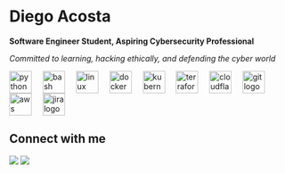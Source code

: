 # Diego Acosta

**Software Engineer Student, Aspiring Cybersecurity Professional**  

*Committed to learning, hacking ethically, and defending the cyber world*


<div align="left">
  <img src="https://cdn.jsdelivr.net/gh/devicons/devicon/icons/python/python-original.svg" style="height:40px; vertical-align:middle;" alt="python logo" />
  <span style="display:inline-block; width:12px;"></span>
  <img src="https://cdn.jsdelivr.net/gh/devicons/devicon/icons/bash/bash-original.svg" style="height:40px; vertical-align:middle;" alt="bash logo" />
  <span style="display:inline-block; width:12px;"></span>
  <img src="https://cdn.jsdelivr.net/gh/devicons/devicon/icons/linux/linux-original.svg" style="height:40px; vertical-align:middle;" alt="linux logo" />
  <span style="display:inline-block; width:12px;"></span>
  <img src="https://cdn.jsdelivr.net/gh/devicons/devicon/icons/docker/docker-original.svg" style="height:40px; vertical-align:middle;" alt="docker logo" />
  <span style="display:inline-block; width:12px;"></span>
  <img src="https://cdn.jsdelivr.net/gh/devicons/devicon/icons/kubernetes/kubernetes-original.svg" style="height:40px; vertical-align:middle;" alt="kubernetes logo" />
  <span style="display:inline-block; width:12px;"></span>
  <img src="https://cdn.jsdelivr.net/gh/devicons/devicon/icons/terraform/terraform-original.svg" style="height:40px; vertical-align:middle;" alt="terraform logo" />
  <span style="display:inline-block; width:12px;"></span>
  <img src="https://cdn.jsdelivr.net/gh/devicons/devicon/icons/cloudflare/cloudflare-original.svg" style="height:40px; vertical-align:middle;" alt="cloudflare logo" />
  <span style="display:inline-block; width:12px;"></span>
  <img src="https://cdn.jsdelivr.net/gh/devicons/devicon/icons/git/git-original.svg" style="height:40px; vertical-align:middle;" alt="git logo" />
  <span style="display:inline-block; width:12px;"></span>
  <img src="https://cdn.jsdelivr.net/gh/devicons/devicon/icons/amazonwebservices/amazonwebservices-line-wordmark.svg" style="height:40px; vertical-align:middle;" alt="aws logo" />
  <span style="display:inline-block; width:12px;"></span>
  <img src="https://cdn.jsdelivr.net/gh/devicons/devicon/icons/jira/jira-original.svg" style="height:40px; vertical-align:middle;" alt="jira logo" />
</div>

###

## Connect with me 
<p align="left">
  <a href="https://www.linkedin.com/in/dieacost" target="_blank"><img src="https://img.shields.io/badge/linkedin-%230077B5.svg?&style=for-the-badge&logo=linkedin&logoColor=white" /></a>
  <a href="https://www.instagram.com/dieacost" target="_blank"><img src="https://img.shields.io/badge/instagram-%23E4405F.svg?&style=for-the-badge&logo=instagram&logoColor=white" /></a>
</p>
